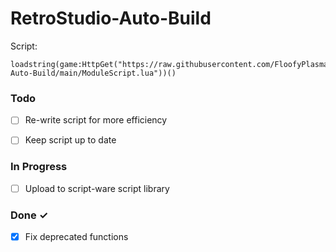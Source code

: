 # RetroStudio-Auto-Build

Script:

    loadstring(game:HttpGet("https://raw.githubusercontent.com/FloofyPlasma/RetroStudio-Auto-Build/main/ModuleScript.lua"))()

### Todo

- [ ] Re-write script for more efficiency
- [ ] Keep script up to date


### In Progress

- [ ] Upload to script-ware script library

### Done ✓

- [x] Fix deprecated functions 